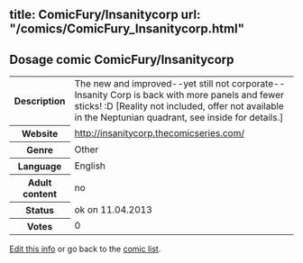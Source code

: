 title: ComicFury/Insanitycorp
url: "/comics/ComicFury_Insanitycorp.html"
---
Dosage comic ComicFury/Insanitycorp
-----------------------------------------

<table class="comicinfo">
<tr>
<th>Description</th><td>The new and improved--yet still not corporate--Insanity Corp is back with more panels and fewer sticks! :D [Reality not included, offer not available in the Neptunian quadrant, see inside for details.]</td>
</tr>
<tr>
<th>Website</th><td><a href="http://insanitycorp.thecomicseries.com/">http://insanitycorp.thecomicseries.com/</a></td>
</tr>
<tr>
<th>Genre</th><td>Other</td>
</tr>
<tr>
<th>Language</th><td>English</td>
</tr>
<tr>
<th>Adult content</th><td>no</td>
</tr>
<tr>
<th>Status</th><td>ok on 11.04.2013</td>
</tr>
<tr>
<th>Votes</th><td>0</div></td>
</tr>
</table>

[Edit this info](/comics/ComicFury_Insanitycorp_edit.html) or go back to the [comic list](../comic-index.html).

